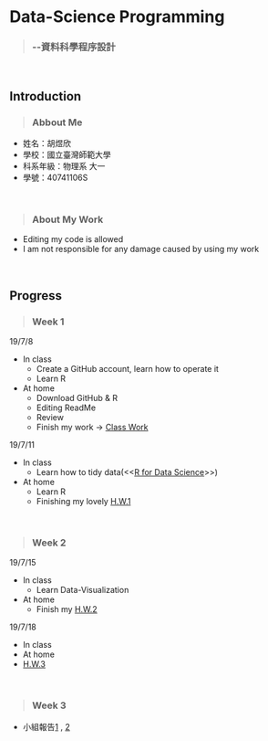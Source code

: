 # Data-Science Programming
> ### --資料科學程序設計
<br>

## Introduction
> ### Abbout Me
* 姓名：胡煜欣
* 學校：國立臺灣師範大學
* 科系年級：物理系 大一
* 學號：40741106S
<br>

> ### About My Work
* Editing my code is allowed
* I am not responsible for any damage caused by using my work
<br>

## Progress
> ### Week 1
 19/7/8
 * In class
   * Create a GitHub account, learn how to operate it
   * Learn R
 * At home
   * Download GitHub & R
   * Editing ReadMe
   * Review
   * Finish my work -> [Class Work](https://cinnyhu.github.io/Class/Week1/no_title.html)<br>
   
 19/7/11
 * In class
   * Learn how to tidy data(<<[R for Data Science](https://r4ds.had.co.nz/)>>)
 * At home
   * Learn R
   * Finishing my lovely [H.W.1](https://cinnyhu.github.io/Class/Week1/fanzui.html)
<br>

> ### Week 2
 19/7/15
  * In class
    * Learn Data-Visualization
  * At home
    * Finish my [H.W.2](https://cinnyhu.github.io/Class/Week1/HW2.html)<br>
    
19/7/18
  * In class
  * At home
   * [H.W.3](https://cinnyhu.github.io/Class/Week2/HW3.html)
<br>

> ### Week 3
  * 小組報告[1](https://cinnyhu.github.io/Class/Week3/www.html)  ,  [2](https://cinnyhu.github.io/Class/Week3/www.html)
